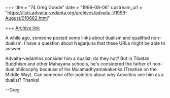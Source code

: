 +++
title = "74 Greg Goode"
date = "1999-08-06"
upstream_url = "https://lists.advaita-vedanta.org/archives/advaita-l/1999-August/010682.html"

+++
[Archive link](https://lists.advaita-vedanta.org/archives/advaita-l/1999-August/010682.html)

A while ago, someone posted some links about dualism and qualified
non-dualism.  I have a question about Nagarjuna that these URLs might be
able to answer.

Advaita-vedantins consider him a dualist, do they not?  But in Tibetan
Buddhism and other Mahayana schools, he's considered the father of non-dual
philosophy because of his Mulamadhyamakakarika (Treatise on the Middle
Way).  Can someone offer pointers about why Advaitins see him as a
dualist?  Thanks!

--Greg

